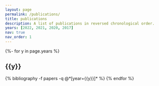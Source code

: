 ```yaml
---
layout: page
permalink: /publications/
title: publications
description: A list of publications in reversed chronological order.
years: [2022, 2021, 2020, 2017]
nav: true
nav_order: 1
---
```

<!-- _pages/publications.md -->
<div class="publications">
  {%- for y in page.years %}
    <h2 class="year">{{y}}</h2>
    {% bibliography -f papers -q @*[year={{y}}]* %}
  {% endfor %}
</div>
